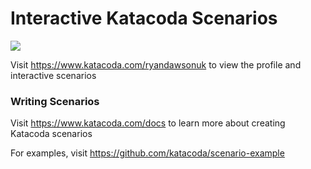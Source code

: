 # Interactive Katacoda Scenarios

[![](http://shields.katacoda.com/katacoda/ryandawsonuk/count.svg)](https://www.katacoda.com/ryandawsonuk "Get your profile on Katacoda.com")

Visit https://www.katacoda.com/ryandawsonuk to view the profile and interactive scenarios

### Writing Scenarios
Visit https://www.katacoda.com/docs to learn more about creating Katacoda scenarios

For examples, visit https://github.com/katacoda/scenario-example
